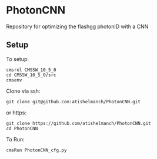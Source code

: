 # PhotonCNN
Repository for optimizing the flashgg photonID with a CNN 

## Setup
To setup:

    cmsrel CMSSW_10_5_0
    cd CMSSW_10_5_0/src
    cmsenv 

Clone via ssh:

    git clone git@github.com:atishelmanch/PhotonCNN.git

or https:

    git clone https://github.com/atishelmanch/PhotonCNN.git
    cd PhotonCNN 
    
To Run:

    cmsRun PhotonCNN_cfg.py 

